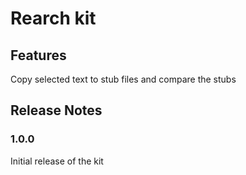 # Rearch kit

## Features
Copy selected text to stub files and compare the stubs

## Release Notes

### 1.0.0

Initial release of the kit
